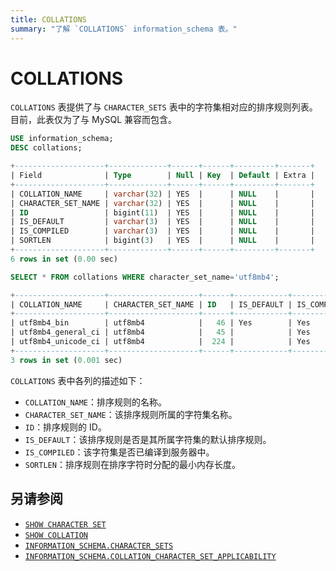 ```yaml
---
title: COLLATIONS
summary: "了解 `COLLATIONS` information_schema 表。"
---
```


# COLLATIONS

`COLLATIONS` 表提供了与 `CHARACTER_SETS` 表中的字符集相对应的排序规则列表。目前，此表仅为了与 MySQL 兼容而包含。


```sql
USE information_schema;
DESC collations;
```

```sql
+--------------------+-------------+------+------+---------+-------+
| Field              | Type        | Null | Key  | Default | Extra |
+--------------------+-------------+------+------+---------+-------+
| COLLATION_NAME     | varchar(32) | YES  |      | NULL    |       |
| CHARACTER_SET_NAME | varchar(32) | YES  |      | NULL    |       |
| ID                 | bigint(11)  | YES  |      | NULL    |       |
| IS_DEFAULT         | varchar(3)  | YES  |      | NULL    |       |
| IS_COMPILED        | varchar(3)  | YES  |      | NULL    |       |
| SORTLEN            | bigint(3)   | YES  |      | NULL    |       |
+--------------------+-------------+------+------+---------+-------+
6 rows in set (0.00 sec)
```


```sql
SELECT * FROM collations WHERE character_set_name='utf8mb4';
```

```sql
+--------------------+--------------------+------+------------+-------------+---------+
| COLLATION_NAME     | CHARACTER_SET_NAME | ID   | IS_DEFAULT | IS_COMPILED | SORTLEN |
+--------------------+--------------------+------+------------+-------------+---------+
| utf8mb4_bin        | utf8mb4            |   46 | Yes        | Yes         |       1 |
| utf8mb4_general_ci | utf8mb4            |   45 |            | Yes         |       1 |
| utf8mb4_unicode_ci | utf8mb4            |  224 |            | Yes         |       1 |
+--------------------+--------------------+------+------------+-------------+---------+
3 rows in set (0.001 sec)
```

`COLLATIONS` 表中各列的描述如下：

* `COLLATION_NAME`：排序规则的名称。
* `CHARACTER_SET_NAME`：该排序规则所属的字符集名称。
* `ID`：排序规则的 ID。
* `IS_DEFAULT`：该排序规则是否是其所属字符集的默认排序规则。
* `IS_COMPILED`：该字符集是否已编译到服务器中。
* `SORTLEN`：排序规则在排序字符时分配的最小内存长度。

## 另请参阅

- [`SHOW CHARACTER SET`](/sql-statements/sql-statement-show-character-set.md)
- [`SHOW COLLATION`](/sql-statements/sql-statement-show-collation.md)
- [`INFORMATION_SCHEMA.CHARACTER_SETS`](/information-schema/information-schema-character-sets.md)
- [`INFORMATION_SCHEMA.COLLATION_CHARACTER_SET_APPLICABILITY`](/information-schema/information-schema-collation-character-set-applicability.md)
